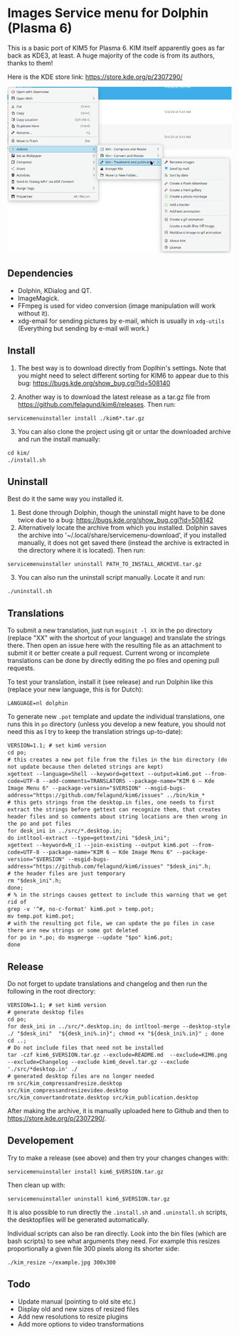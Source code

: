 # Images Service menu for Dolphin (Plasma 6)

This is a basic port of KIM5 for Plasma 6. KIM itself apparently goes as far back as KDE3, at least. A huge majority of the code is from its authors, thanks to them!

Here is the KDE store link: https://store.kde.org/p/2307290/

![Screenshot](KIM6.png)

## Dependencies
- Dolphin, KDialog and QT.
- ImageMagick.
- FFmpeg is used for video conversion (image manipulation will work without it).
- xdg-email for sending pictures by e-mail, which is usually in `xdg-utils` (Everything but sending by e-mail will work.)

## Install

1. The best way is to download directly from Doplhin's settings. Note that you might need to select different sorting for KIM6 to appear due to this bug: https://bugs.kde.org/show_bug.cgi?id=508140 

2. Another way is to download the latest release as a tar.gz file from https://github.com/felagund/kim6/releases.
   Then run:
```
servicemenuinstaller install ./kim6*.tar.gz
```
3. You can also clone the project using git or untar the downloaded archive and run the install manually:
```
cd kim/
./install.sh
```

## Uninstall
Best do it the same way you installed it.
1. Best done through Dolphin, though the uninstall might have to be done twice due to a bug: https://bugs.kde.org/show_bug.cgi?id=508142
2. Alternatively  locate the archive from which you installed. Dolphin saves the archive into '~/.local/share/servicemenu-download', if you installed manually, it does not get saved there (instead the archive is extracted in the directory where it is located). Then run:
```
servicemenuinstaller uninstall PATH_TO_INSTALL_ARCHIVE.tar.gz 
```

3. You can also run the uninstall script manually. Locate it and run:
```
./uninstall.sh
```
## Translations
To submit a new translation, just run `msginit -l XX` in the po directory (replace "XX" with the shortcut of your language) and translate the strings there. Then open an issue here with the resulting file as an attachment to submit it or better create a pull request. Current wrong or incomplete translations can be done by directly editing the po files and opening pull requests.

To test your translation, install it (see release) and run Dolphin like this (replace your new language, this is for Dutch):
```
LANGUAGE=nl dolphin
```

To generate new `.pot` template and update the individual translations, one runs this in `po` directory (unless you develop a new feature, you should not need this as I try to keep the translation strings up-to-date):
```
VERSION=1.1; # set kim6 version
cd po;
# this creates a new pot file from the files in the bin directory (do not update because then deleted strings are kept)
xgettext --language=Shell --keyword=gettext --output=kim6.pot --from-code=UTF-8 --add-comments=TRANSLATORS --package-name="KIM 6 – Kde Image Menu 6" --package-version="$VERSION" --msgid-bugs-address="https://github.com/felagund/kim6/issues" ../bin/kim_*
# this gets strings from the desktop.in files, one needs to first extract the strings before gettext can recognize them, that creates header files and so comments about string locations are then wrong in the po and pot files
for desk_ini in ../src/*.desktop.in;
do intltool-extract --type=gettext/ini "$desk_ini";
xgettext --keyword=N_:1 --join-existing --output kim6.pot --from-code=UTF-8 --package-name="KIM 6 – Kde Image Menu 6" --package-version="$VERSION" --msgid-bugs-address="https://github.com/felagund/kim6/issues" "$desk_ini".h;
# the header files are just temporary
rm "$desk_ini".h;
done;
# % in the strings causes gettext to include this warning that we get rid of
grep -v '^#, no-c-format' kim6.pot > temp.pot;
mv temp.pot kim6.pot;
# with the resulting pot file, we can update the po files in case there are new strings or some got deleted
for po in *.po; do msgmerge --update "$po" kim6.pot;
done
```
## Release
Do not forget to update translations and changelog and then run the following in the root directory:
```
VERSION=1.1; # set kim6 version
# generate desktop files
cd po;
for desk_ini in ../src/*.desktop.in; do intltool-merge --desktop-style ./ "$desk_ini"  "${desk_ini%.in}"; chmod +x "${desk_ini%.in}" ; done
cd ..;
# Do not include files that need not be installed
tar -czf kim6_$VERSION.tar.gz --exclude=README.md  --exclude=KIM6.png --exclude=Changelog --exclude kim6_devel.tar.gz --exclude './src/*desktop.in' ./
# generated desktop files are no longer needed
rm src/kim_compressandresize.desktop src/kim_compressandresizevideo.desktop src/kim_convertandrotate.desktop src/kim_publication.desktop
```

After making the archive, it is manually uploaded here to Github and then to https://store.kde.org/p/2307290/.

## Developement
Try to make a release (see above) and then try your changes changes with:
```
servicemenuinstaller install kim6_$VERSION.tar.gz
```
Then clean up with:
```
servicemenuinstaller uninstall kim6_$VERSION.tar.gz
```

It is also possible to run directly the `.install.sh` and `.uninstall.sh` scripts, the desktopfiles will be generated automatically. 

Individual scripts can also be ran directly. Look into the bin files (which are bash scripts) to see what arguments they need. For example this resizes proportionally a given file 300 pixels along its shorter side:
```
./kim_resize ~/example.jpg 300x300
```

## Todo

- Update manual (pointing to old site etc.)
- Display old and new sizes of resized files
- Add new resolutions to resize plugins
- Add more options to video transformations
